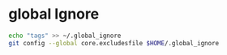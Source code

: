 # global Ignore
```bash
echo "tags" >> ~/.global_ignore
git config --global core.excludesfile $HOME/.global_ignore
```
